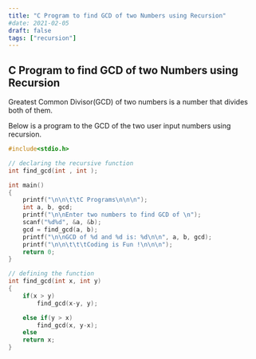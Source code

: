 ```yaml
---
title: "C Program to find GCD of two Numbers using Recursion"
#date: 2021-02-05
draft: false
tags: ["recursion"]
---
```


## C Program to find GCD of two Numbers using Recursion

Greatest Common Divisor(GCD) of two numbers is a number that divides both of them.

Below is a program to the GCD of the two user input numbers using recursion.

```c
#include<stdio.h>

// declaring the recursive function
int find_gcd(int , int );

int main()
{
    printf("\n\n\t\tC Programs\n\n\n");
    int a, b, gcd;
    printf("\n\nEnter two numbers to find GCD of \n");
    scanf("%d%d", &a, &b);
    gcd = find_gcd(a, b);
    printf("\n\nGCD of %d and %d is: %d\n\n", a, b, gcd);
    printf("\n\n\t\t\tCoding is Fun !\n\n\n");
    return 0;
}

// defining the function
int find_gcd(int x, int y)
{
    if(x > y)
        find_gcd(x-y, y);

    else if(y > x)
        find_gcd(x, y-x);
    else
    return x;
}
```
